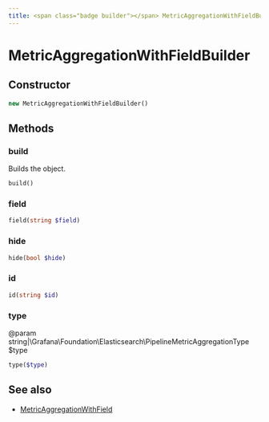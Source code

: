 ```yaml
---
title: <span class="badge builder"></span> MetricAggregationWithFieldBuilder
---
```

# <span class="badge builder"></span> MetricAggregationWithFieldBuilder

## Constructor

```php
new MetricAggregationWithFieldBuilder()
```
## Methods

### <span class="badge object-method"></span> build

Builds the object.

```php
build()
```

### <span class="badge object-method"></span> field

```php
field(string $field)
```

### <span class="badge object-method"></span> hide

```php
hide(bool $hide)
```

### <span class="badge object-method"></span> id

```php
id(string $id)
```

### <span class="badge object-method"></span> type

@param string|\Grafana\Foundation\Elasticsearch\PipelineMetricAggregationType $type

```php
type($type)
```

## See also

 * <span class="badge object-type-class"></span> [MetricAggregationWithField](./object-MetricAggregationWithField.md)
